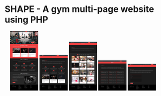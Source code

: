 <h1>SHAPE - A gym multi-page website using PHP</h1>

<p align="center">
  <img src="screen/1.png" width="18%"/>
  <img src="screen/2.png" width="18%"/>
  <img src="screen/3.png" width="18%"/>
  <img src="screen/4.png" width="18%"/>
  <img src="screen/5.png" width="18%"/>
</p>
